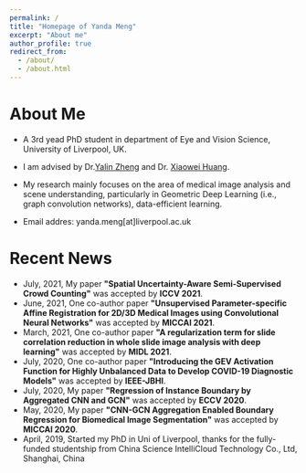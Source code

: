 ```yaml
---
permalink: /
title: "Homepage of Yanda Meng"
excerpt: "About me"
author_profile: true
redirect_from: 
  - /about/
  - /about.html
---
```


About Me
====

+ A 3rd yead PhD student in department of Eye  and Vision Science, University of Liverpool, UK.  

+ I am advised by Dr.[Yalin Zheng](https://www.liverpool.ac.uk/life-course-and-medical-sciences/staff/yalin-zheng/) and Dr. [Xiaowei Huang](https://cgi.csc.liv.ac.uk/~xiaowei/).

+ My research mainly focuses on the area of medical image analysis and scene understanding, particularly in Geometric Deep Learning (i.e., graph convolution networks), data-efficient learning.

+ Email addres: yanda.meng[at]liverpool.ac.uk


Recent News
===
+ July, 2021, My paper **"Spatial Uncertainty-Aware Semi-Supervised Crowd Counting"** was accepted by **ICCV 2021**.
+ June, 2021, One co-author paper **"Unsupervised Parameter-specific Affine Registration for 2D/3D Medical Images using Convolutional Neural Networks"** was accepted by **MICCAI 2021**.
+ March, 2021, One co-author paper **"A regularization term for slide correlation reduction in whole slide image analysis with deep learning"** was accepted by **MIDL 2021**.
+ July, 2020, One co-author paper **"Introducing the GEV Activation Function for Highly Unbalanced Data to Develop COVID-19 Diagnostic Models"** was accepted by **IEEE-JBHI**.
+ July, 2020, My paper **"Regression of Instance Boundary by Aggregated CNN and GCN"** was accepted by **ECCV 2020**.
+ May, 2020, My paper **"CNN-GCN Aggregation Enabled Boundary Regression for Biomedical Image Segmentation"** was accepted by **MICCAI 2020**.
+ April, 2019, Started my PhD in Uni of Liverpool, thanks for the fully-funded studentship from China Science IntelliCloud Technology Co., Ltd, Shanghai, China







